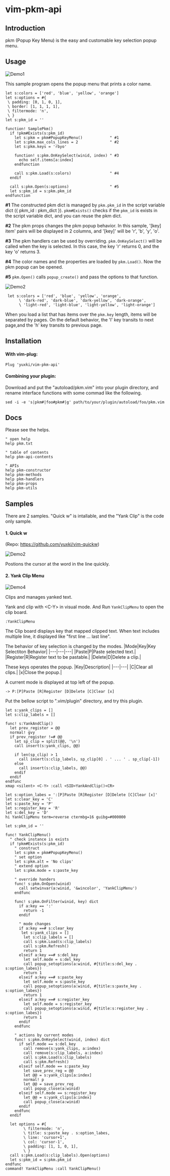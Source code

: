 # vim-pkm-api

## Introduction
pkm (Popup Key Menu) is the easy and customable key selection popup menu. 

## Usage
![Demo1](assets/usage_demo.gif?raw=true)

This sample program opens the popup menu that prints a color name. 

```
let s:colors = ['red', 'blue', 'yellow', 'orange']
let s:options = #{
 \ padding: [0, 1, 0, 1],
 \ border: [1, 1, 1, 1],
 \ filtermode: 'n',
 \ }
let s:pkm_id = ''

function! SamplePkm()
  if !pkm#Exists(s:pkm_id)
    let s:pkm = pkm#PopupKeyMenu()            " #1
    let s:pkm.max_cols_lines = 2              " #2
    let s:pkm.keys = 'rbyo'

    function! s:pkm.OnKeySelect(winid, index) " #3
      echo self.items[a:index]
    endfunction

    call s:pkm.Load(s:colors)                 " #4
  endif

  call s:pkm.Open(s:options)                  " #5
  let s:pkm_id = s:pkm.pkm_id
endfunction
```

__#1__ The constructed pkm dict is managed by `pkm.pkm_id` in the
script variable dict ({ pkm_id : pkm_dict }). `pkm#Exists()` checks if
the `pkm_id` is exists in the script variable dict, and you can reuse the
pkm dict.

__#2__ The pkm props changes the pkm popup behavior. In this sample,
'[key] item' pairs will be displayed in 2 columns, and '[key]'
will be 'r', 'b', 'y', 'o'.

__#3__ The pkm handlers can be used by overriding. `pkm.OnKeySelect()` will be
called when the key is selected. In this case, the key 'r' returns 0, and the
key 'o' returns 3.

__#4__ The color names and the properties are loaded by `pkm.Load()`. Now the pkm
popup can be opened.

__#5__ `pkm.Open()` calls `popup_create()` and pass the options to that function. 

![Demo2](assets/usage_multi_demo.gif?raw=true)
```
 let s:colors = ['red', 'blue', 'yellow', 'orange',
      \ 'dark-red', 'dark-blue', 'dark-yellow', 'dark-orange',
      \ 'light-red', 'light-blue', 'light-yellow', 'light-orange']
```
When you load a list that has items over the `pkm.key` length, items will be separated by pages. 
On the default behavior, the 'l' key transits to next page,and the 'h' key transits to previous page. 

## Installation
#### With vim-plug:
```
Plug 'yuxki/vim-pkm-api'
```
#### Combining your plugin:
Download and put the "autoload/pkm.vim"
into your plugin directory, and rename interface functions with some commad like the following.
```
sed -i -e 's|pkm#|foo#pkm#|g' path/to/your/plugin/autoload/foo/pkm.vim
```

## Docs
Please see the helps.
```
" open help
help pkm.txt

" table of contents
help pkm-api-contents

" APIs
help pkm-constructor
help pkm-methods
help pkm-handlers
help pkm-props
help pkm-utils
```

## Samples
There are 2 samples. "Quick w" is intallable, and the "Yank Clip" is the code only sample.

#### 1. Quick w
   (Repo: https://github.com/yuxki/vim-quickw)

![Demo2]()

Postions the cursor at the word in the line quickly.

#### 2. Yank Clip Menu
![Demo4](assets/yank_clip_img.png?raw=true)

Clips and manages yanked text.

Yank and clip with \<C-Y> in visual mode. And Run `YankClipMenu` to open the clip board.
```
:YankClipMenu
```
The Clip board displays key that mapped clipped text. When text
includes multiple line, it displayed like "first line ... last line".

The behavior of key selection is changed by the modes.
|Mode|Key|Key Selectiton Behavior|
|---|---|---|
|Paste|P|Paste selected text.|
|Register|R|Register text to be pastable.|
|Delete|D|Delete a clip.|

These keys operates the popup.
|Key|Description|
|---|---|
|C|Clear all clips.|
|x|Close the popup.|

A current mode is displayed at top left of the popup.
```
-> P:[P]Paste [R]Register [D]Delete [C]Clear [x]
```
Put the bellow script to ".vim/plugin" directory, and try this plugin.
```
let s:yank_clips = []
let s:clip_labels = []

func! s:YankAndClip()
  let prev_register = @@
  normal! gvy
  if prev_register !=# @@
    let sp_clip = split(@@, '\n')
    call insert(s:yank_clips, @@)

    if len(sp_clip) > 1
      call insert(s:clip_labels, sp_clip[0] . ' ... ' . sp_clip[-1])
    else
      call insert(s:clip_labels, @@)
    endif
  endif
endfunc
xmap <silent> <C-Y> :call <SID>YankAndClip()<CR>

let s:option_labes = ':[P]Paste [R]Register [D]Delete [C]Clear [x]'
let s:clear_key = 'C'
let s:paste_key = 'P'
let s:register_key = 'R'
let s:del_key = 'D'
hi YankClipMenu term=reverse ctermbg=16 guibg=#000000

let s:pkm_id = ''

func! YankClipMenu()
  " check instance is exists
  if !pkm#Exists(s:pkm_id)
    " construct
    let s:pkm = pkm#PopupKeyMenu()
    " set option
    let s:pkm.alt = 'No clips'
    " extend option
    let s:pkm.mode = s:paste_key

    " override handers
    func! s:pkm.OnOpen(winid)
      call setwinvar(a:winid, '&wincolor', 'YankClipMenu')
    endfunc

    func! s:pkm.OnFilter(winid, key) dict
      if a:key == ':'
        return -1
      endif

      " mode changes
      if a:key ==# s:clear_key
       let s:yank_clips = []
        let s:clip_labels = []
        call s:pkm.Load(s:clip_labels)
        call s:pkm.Refresh()
        return 1
      elseif a:key ==# s:del_key
        let self.mode = s:del_key
        call popup_setoptions(a:winid, #{title:s:del_key . s:option_labes})
        return 1
      elseif a:key ==# s:paste_key
        let self.mode = s:paste_key
        call popup_setoptions(a:winid, #{title:s:paste_key . s:option_labes})
        return 1
      elseif a:key ==# s:register_key
        let self.mode = s:register_key
        call popup_setoptions(a:winid, #{title:s:register_key . s:option_labes})
        return 1
      endif
    endfunc

    " actions by current modes
    func! s:pkm.OnKeySelect(winid, index) dict
      if self.mode == s:del_key
        call remove(s:yank_clips, a:index)
        call remove(s:clip_labels, a:index)
        call s:pkm.Load(s:clip_labels)
        call s:pkm.Refresh()
      elseif self.mode == s:paste_key
        let save_prev_reg = @@
        let @@ = s:yank_clips[a:index]
        normal! p
        let @@ = save_prev_reg
        call popup_close(a:winid)
      elseif self.mode == s:register_key
        let @@ = s:yank_clips[a:index]
        call popup_close(a:winid)
      endif
    endfunc
  endif

  let options = #{
        \ filtermode: 'n',
        \ title: s:paste_key . s:option_labes,
        \ line: 'cursor+1',
        \ col: 'cursor-1',
        \ padding: [1, 1, 0, 1],
        \ }
  call s:pkm.Load(s:clip_labels).Open(options)
  let s:pkm_id = s:pkm.pkm_id
endfunc
command! YankClipMenu :call YankClipMenu()
```
